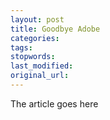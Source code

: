```yaml
---
layout: post
title: Goodbye Adobe
categories:
tags:
stopwords:
last_modified:
original_url: 
---
```


The article goes here


